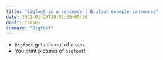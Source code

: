 ```yaml
---
title: "Bigfoot in a sentence | Bigfoot example sentences"
date: 2021-01-20T19:57:50+05:30
draft: falses
summary: "Bigfoot"
---
```

- `Bigfoot` gets his out of a can.
- You print pictures of `bigfoot`!
                 
